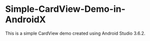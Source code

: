 # Simple-CardView-Demo-in-AndroidX
This is a simple CardView demo created using Android Studio 3.6.2. 
